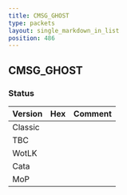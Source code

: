 ```yaml
---
title: CMSG_GHOST
type: packets
layout: single_markdown_in_list
position: 486
---
```


## CMSG_GHOST

### Status

Version | Hex | Comment
---------- | ---------- | ---------- 
Classic |  |  
TBC |  |  
WotLK |  |  
Cata |  |  
MoP |  |  